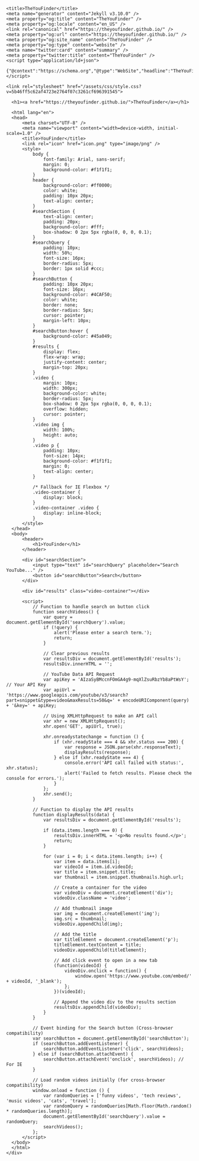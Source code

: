 <!DOCTYPE html>
<html lang="en-US">
  <head>
    <meta charset="UTF-8">
    <meta http-equiv="X-UA-Compatible" content="IE=edge">
    <meta name="viewport" content="width=device-width, initial-scale=1">

    <title>TheYouFinder</title>
    <meta name="generator" content="Jekyll v3.10.0" />
    <meta property="og:title" content="TheYouFinder" />
    <meta property="og:locale" content="en_US" />
    <link rel="canonical" href="https://theyoufinder.github.io/" />
    <meta property="og:url" content="https://theyoufinder.github.io/" />
    <meta property="og:site_name" content="TheYouFinder" />
    <meta property="og:type" content="website" />
    <meta name="twitter:card" content="summary" />
    <meta property="twitter:title" content="TheYouFinder" />
    <script type="application/ld+json">
      {"@context":"https://schema.org","@type":"WebSite","headline":"TheYouFinder","name":"TheYouFinder","url":"https://theyoufinder.github.io/"}
    </script>

    <link rel="stylesheet" href="/assets/css/style.css?v=5b46ff5c62af4723e2764f07c3261cf696391545">
  </head>
  <body>
    <div class="container-lg px-3 my-5 markdown-body">
      
      <h1><a href="https://theyoufinder.github.io/">TheYouFinder</a></h1>

      <html lang="en">
      <head>
          <meta charset="UTF-8" />
          <meta name="viewport" content="width=device-width, initial-scale=1.0" />
          <title>YouFinder</title>
          <link rel="icon" href="icon.png" type="image/png" />
          <style>
              body {
                  font-family: Arial, sans-serif;
                  margin: 0;
                  background-color: #f1f1f1;
              }
              header {
                  background-color: #ff0000;
                  color: white;
                  padding: 10px 20px;
                  text-align: center;
              }
              #searchSection {
                  text-align: center;
                  padding: 20px;
                  background-color: #fff;
                  box-shadow: 0 2px 5px rgba(0, 0, 0, 0.1);
              }
              #searchQuery {
                  padding: 10px;
                  width: 50%;
                  font-size: 16px;
                  border-radius: 5px;
                  border: 1px solid #ccc;
              }
              #searchButton {
                  padding: 10px 20px;
                  font-size: 16px;
                  background-color: #4CAF50;
                  color: white;
                  border: none;
                  border-radius: 5px;
                  cursor: pointer;
                  margin-left: 10px;
              }
              #searchButton:hover {
                  background-color: #45a049;
              }
              #results {
                  display: flex;
                  flex-wrap: wrap;
                  justify-content: center;
                  margin-top: 20px;
              }
              .video {
                  margin: 10px;
                  width: 300px;
                  background-color: white;
                  border-radius: 5px;
                  box-shadow: 0 2px 5px rgba(0, 0, 0, 0.1);
                  overflow: hidden;
                  cursor: pointer;
              }
              .video img {
                  width: 100%;
                  height: auto;
              }
              .video p {
                  padding: 10px;
                  font-size: 14px;
                  background-color: #f1f1f1;
                  margin: 0;
                  text-align: center;
              }

              /* Fallback for IE Flexbox */
              .video-container {
                  display: block;
              }
              .video-container .video {
                  display: inline-block;
              }
          </style>
      </head>
      <body>
          <header>
              <h1>YouFinder</h1>
          </header>

          <div id="searchSection">
              <input type="text" id="searchQuery" placeholder="Search YouTube..." />
              <button id="searchButton">Search</button>
          </div>

          <div id="results" class="video-container"></div>

          <script>
              // Function to handle search on button click
              function searchVideos() {
                  var query = document.getElementById('searchQuery').value;
                  if (!query) {
                      alert('Please enter a search term.');
                      return;
                  }

                  // Clear previous results
                  var resultsDiv = document.getElementById('results');
                  resultsDiv.innerHTML = '';

                  // YouTube Data API Request
                  var apiKey = 'AIzaSyBMccnFOmGA4g9-mqXlZsuRbzYb8aPtWsY'; // Your API Key
                  var apiUrl = 'https://www.googleapis.com/youtube/v3/search?part=snippet&type=video&maxResults=50&q=' + encodeURIComponent(query) + '&key=' + apiKey;

                  // Using XMLHttpRequest to make an API call
                  var xhr = new XMLHttpRequest();
                  xhr.open('GET', apiUrl, true);

                  xhr.onreadystatechange = function () {
                      if (xhr.readyState === 4 && xhr.status === 200) {
                          var response = JSON.parse(xhr.responseText);
                          displayResults(response);
                      } else if (xhr.readyState === 4) {
                          console.error('API call failed with status:', xhr.status);
                          alert('Failed to fetch results. Please check the console for errors.');
                      }
                  };
                  xhr.send();
              }

              // Function to display the API results
              function displayResults(data) {
                  var resultsDiv = document.getElementById('results');

                  if (data.items.length === 0) {
                      resultsDiv.innerHTML = '<p>No results found.</p>';
                      return;
                  }

                  for (var i = 0; i < data.items.length; i++) {
                      var item = data.items[i];
                      var videoId = item.id.videoId;
                      var title = item.snippet.title;
                      var thumbnail = item.snippet.thumbnails.high.url;

                      // Create a container for the video
                      var videoDiv = document.createElement('div');
                      videoDiv.className = 'video';

                      // Add thumbnail image
                      var img = document.createElement('img');
                      img.src = thumbnail;
                      videoDiv.appendChild(img);

                      // Add the title
                      var titleElement = document.createElement('p');
                      titleElement.textContent = title;
                      videoDiv.appendChild(titleElement);

                      // Add click event to open in a new tab
                      (function(videoId) {
                          videoDiv.onclick = function() {
                              window.open('https://www.youtube.com/embed/' + videoId, '_blank');
                          };
                      })(videoId);

                      // Append the video div to the results section
                      resultsDiv.appendChild(videoDiv);
                  }
              }

              // Event binding for the Search button (Cross-browser compatibility)
              var searchButton = document.getElementById('searchButton');
              if (searchButton.addEventListener) {
                  searchButton.addEventListener('click', searchVideos);
              } else if (searchButton.attachEvent) {
                  searchButton.attachEvent('onclick', searchVideos); // For IE
              }

              // Load random videos initially (for cross-browser compatibility)
              window.onload = function () {
                  var randomQueries = ['funny videos', 'tech reviews', 'music videos', 'cats', 'travel'];
                  var randomQuery = randomQueries[Math.floor(Math.random() * randomQueries.length)];
                  document.getElementById('searchQuery').value = randomQuery;
                  searchVideos();
              };
          </script>
      </body>
      </html>
    </div>
  </body>
</html>

